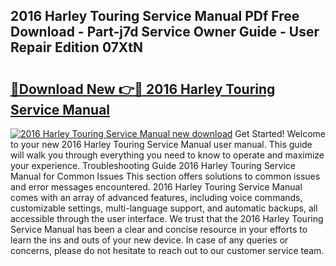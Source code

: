 ## 2016 Harley Touring Service Manual PDf Free Download - Part-j7d Service Owner Guide - User Repair Edition 07XtN

# <h2><a href="http://bc4567.oget.top/?id=2016+Harley+Touring+Service+Manual">🔗Download New 👉🔴 2016 Harley Touring Service Manual</a></h2>

[![2016 Harley Touring Service Manual new download](https://i.imgur.com/5g1atiW.png)](http://bc4567.oget.top/?id=2016+Harley+Touring+Service+Manual)
Get Started! Welcome to your new 2016 Harley Touring Service Manual user manual. This guide will walk you through everything you need to know to operate and maximize your experience. Troubleshooting Guide 2016 Harley Touring Service Manual for Common Issues This section offers solutions to common issues and error messages encountered. 2016 Harley Touring Service Manual comes with an array of advanced features, including voice commands, customizable settings, multi-language support, and automatic backups, all accessible through the user interface. We trust that the 2016 Harley Touring Service Manual has been a clear and concise resource in your efforts to learn the ins and outs of your new device. In case of any queries or concerns, please do not hesitate to reach out to our customer service team.
